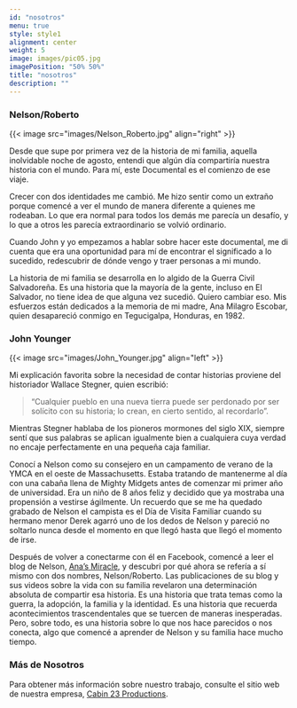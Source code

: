 ```yaml
---
id: "nosotros"
menu: true
style: style1
alignment: center
weight: 5
image: images/pic05.jpg
imagePosition: "50% 50%"
title: "nosotros"
description: ""
---
```


### Nelson/Roberto

{{< image src="images/Nelson_Roberto.jpg" align="right" >}}

Desde que supe por primera vez de la historia de mi familia, aquella inolvidable noche de agosto, entendi que algún día compartiría nuestra historia con el mundo. Para mí, este Documental es el comienzo de ese viaje.

Crecer con dos identidades me cambió. Me hizo sentir como un extraño porque comencé a ver el mundo de manera diferente a quienes me rodeaban. Lo que era normal para todos los demás me parecía un desafío, y lo que a otros les parecía extraordinario se volvió ordinario.

Cuando John y yo empezamos a hablar sobre hacer este documental, me di cuenta que era una oportunidad para mí de encontrar el significado a lo sucedido, redescubrir de dónde vengo y traer personas a mi mundo.

La historia de mi familia se desarrolla en lo algido de la Guerra Civil Salvadoreña. Es una historia que la mayoría de la gente, incluso en El Salvador, no tiene idea de que alguna vez sucedió. Quiero cambiar eso. Mis esfuerzos están dedicados a la memoria de mi madre, Ana Milagro Escobar, quien desapareció conmigo en Tegucigalpa, Honduras, en 1982.

### John Younger

{{< image src="images/John_Younger.jpg" align="left" >}}

Mi explicación favorita sobre la necesidad de contar historias proviene del historiador Wallace Stegner, quien escribió:

> “Cualquier pueblo en una nueva tierra puede ser perdonado por ser solícito con su historia; lo crean, en cierto sentido, al recordarlo”.

Mientras Stegner hablaba de los pioneros mormones del siglo XIX, siempre sentí que sus palabras se aplican igualmente bien a cualquiera cuya verdad no encaje perfectamente en una pequeña caja familiar.

Conocí a Nelson como su consejero en un campamento de verano de la YMCA en el oeste de Massachusetts. Estaba tratando de mantenerme al día con una cabaña llena de Mighty Midgets antes de comenzar mi primer año de universidad. Era un niño de 8 años feliz y decidido que ya mostraba una propensión a vestirse ágilmente. Un recuerdo que se me ha quedado grabado de Nelson el campista es el Día de Visita Familiar cuando su hermano menor Derek agarró uno de los dedos de Nelson y pareció no soltarlo nunca desde el momento en que llegó hasta que llegó el momento de irse.

Después de volver a conectarme con él en Facebook, comencé a leer el blog de Nelson, [Ana’s Miracle](https://www.anasmiracle.com), y descubri por qué ahora se refería a sí mismo con dos nombres, Nelson/Roberto. Las publicaciones de su blog y sus videos sobre la vida con su familia revelaron una determinación absoluta de compartir esa historia. Es una historia que trata temas como la guerra, la adopción, la familia y la identidad. Es una historia que recuerda acontecimientos trascendentales que se tuercen de maneras inesperadas. Pero, sobre todo, es una historia sobre lo que nos hace parecidos o nos conecta, algo que comencé a aprender de Nelson y su familia hace mucho tiempo.

### Más de Nosotros

Para obtener más información sobre nuestro trabajo, consulte el sitio web de nuestra empresa,
[Cabin 23 Productions](https://cabin23productions.com).

